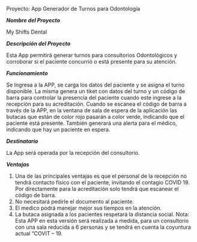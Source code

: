 Proyecto: App Generador de Turnos para Odontología

***Nombre del Proyecto***  

My Shifts Dental


    
***Descripción del Proyecto***

Esta App permitirá generar turnos para consultorios Odontológicos y corroborar si el paciente concurrió o está presente para su atención.



***Funcionamiento***

Se Ingresa a la APP, se carga los datos del paciente y se asigna el turno disponible. La misma genera un tiket con datos del turno y un código de barra 
para controlar la presencia del paciente cuando este ingrese a la recepción para su acreditación. Cuando se escanea el código de barra a través de la APP, 
en la ventana de sala de espera de la aplicación las butacas que están de color rojo pasarán a color verde, indicando que el paciente está presente. También
generará una alerta para el médico, indicando que hay un paciente en espera.



***Destinatario***    

La App será operada por la recepción del consultorio. 


 
***Ventajas***
   
1. Una de las principales ventajas es que el personal de la recepción no tendrá contacto físico con el paciente, invitando el contagio COVID 19. Por directamente para la
acreditación solo tendrá que escanear el código de barra.
2. No necesitará pedirle el documento al paciente.
3. El medico podrá manejar mejor sus tiempos en la atención.
4. La butaca asignada a los pacientes respetará la distancia social.
Nota: Esta APP en esta versión será realizada a medida, para un consultorio con una sala reducida a 6 personas y se tendrá en cuenta la coyuntura actual “COVIT – 19.
